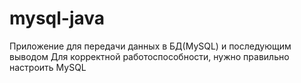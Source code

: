 # mysql-java
Приложение для передачи данных в БД(MySQL) и последующим выводом
Для корректной работоспособности, нужно правильно настроить MySQL

